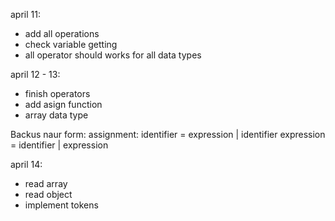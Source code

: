 april 11:
+ add all operations
+ check variable getting
+ all operator should works for all data types

april 12 - 13:
+ finish operators
+ add asign function
+ array data type

Backus naur form:
   assignment:
      identifier = expression | identifier
      expression = identifier | expression

april 14:
   + read array
   + read object
   + implement tokens
